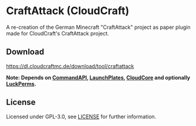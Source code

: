 # CraftAttack (CloudCraft)

A re-creation of the German Minecraft "CraftAttack" project as paper plugin made for CloudCraft's CraftAttack project.

## Download

https://dl.cloudcraftmc.de/download/tool/craftattack

**Note: Depends
on [CommandAPI](https://commandapi.jorel.dev/), [LaunchPlates](https://github.com/CloudCraftProjects/LaunchPlates/),
[CloudCore](https://github.com/CloudCraftProjects/CloudCore/) and optionally [LuckPerms](https://luckperms.net/).**

## License

Licensed under GPL-3.0, see [LICENSE](./LICENSE) for further information.
